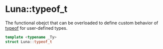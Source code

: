 # Luna::typeof_t
The functional obejct that can be overloaded to define custom behavior of [typeof](group___runtime_type_1ga13a36b97bddb354ee6046139b9d92f32.md) for user-defined types. 

```c++
template <typename _Ty>
struct Luna::typeof_t
```

